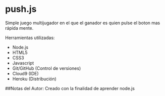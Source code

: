 push.js
=======

Simple juego multijugador en el que el ganador es quien pulse el boton mas rápida mente.

Herramientas utilizadas:
- Node.js   
- HTML5
- CSS3
- Javascript
- Git/GitHub (Control de versiones)
- Cloud9 (IDE)
- Heroku (Distribución)

##Notas del Autor:
Creado con la finalidad de aprender node.js 